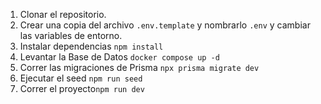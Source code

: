 
1. Clonar el repositorio.
2. Crear una copia del archivo ```.env.template``` y nombrarlo ```.env``` y cambiar las variables de entorno.
3. Instalar dependencias ```npm install```
4. Levantar la Base de Datos ```docker compose up -d```
5. Correr las migraciones de Prisma ```npx prisma migrate dev``` 
6. Ejecutar el seed ```npm run seed```
7. Correr el proyecto```npm run dev```
